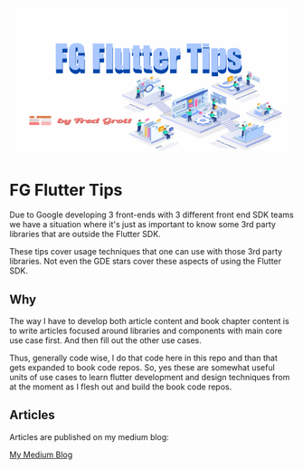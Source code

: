 ![image](./media/image-header.png)

# FG Flutter Tips

Due to Google developing 3 front-ends with 3 different front end SDK teams we have a situation where it's just as important to know some 3rd party libraries that are outside the Flutter SDK.

These tips cover usage techniques that one can use with those 3rd party libraries. Not even the GDE stars cover these aspects of using the Flutter SDK.

## Why

The way I have to develop both article content and book chapter content is to write articles focused around libraries and components with main core use case first. And then fill out the other use cases.

Thus, generally code wise, I do that code here in this repo and 
than that gets expanded to book code repos. So, yes these are somewhat useful units of use cases to learn flutter development and design techniques from at the moment as I flesh out and build the book code repos.

## Articles

Articles are published on my medium blog:

[My Medium Blog](https://fredgrott.medium.com)

